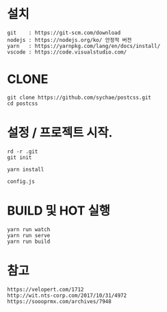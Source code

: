 # 설치

```
git    : https://git-scm.com/download
nodejs : https://nodejs.org/ko/ 안정적 버전
yarn   : https://yarnpkg.com/lang/en/docs/install/
vscode : https://code.visualstudio.com/
```

# CLONE

```
git clone https://github.com/sychae/postcss.git
cd postcss

```

# 설정 / 프로젝트 시작.

```
rd -r .git
git init

yarn install

config.js
```


# BUILD 및 HOT 실행

```
yarn run watch
yarn run serve
yarn run build

```

# 참고

```
https://velopert.com/1712
http://wit.nts-corp.com/2017/10/31/4972
https://soooprmx.com/archives/7948

```


